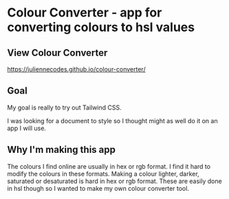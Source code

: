 # Colour Converter - app for converting colours to hsl values

## View Colour Converter
https://juliennecodes.github.io/colour-converter/

## Goal
My goal is really to try out Tailwind CSS.

I was looking for a document to style so I thought might as well do it on an app I will use.

## Why I'm making this app
The colours I find online are usually in hex or rgb format. I find it hard to modify the colours in these formats. Making a colour lighter, darker, saturated or desaturated is hard in hex or rgb format. These are easily done in hsl though so I wanted to make my own colour converter tool.